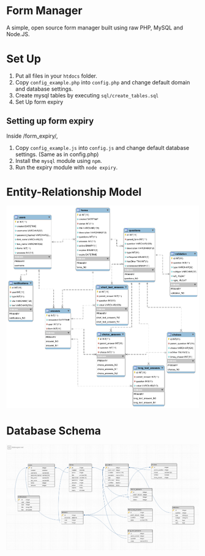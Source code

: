 # Form Manager
A simple, open source form manager built using raw PHP, MySQL and Node.JS.

# Set Up
1. Put all files in your `htdocs` folder.
2. Copy `config_example.php` into `config.php` and change default domain and database settings.
3. Create mysql tables by executing `sql/create_tables.sql`
4. Set Up form expiry

## Setting up form expiry
Inside /form_expiry/,
1. Copy `config_example.js` into `config.js` and change default database settings. (Same as in config.php)
2. Install the `mysql` module using `npm`.
3. Run the expiry module with `node expiry`.

# Entity-Relationship Model
![ER Diagram](sql/er.png)

# Database Schema
![Database Schema](sql/schema.png)
